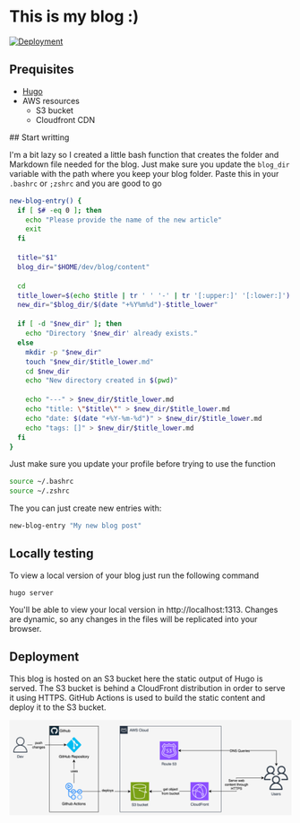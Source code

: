# This is my blog :)

[![Deployment](https://github.com/diegocarba99/blog/actions/workflows/main.yml/badge.svg)](https://github.com/diegocarba99/blog/actions/workflows/main.yml)

## Prequisites

- [Hugo](https://gohugo.io/installation/)
- AWS resources
	- S3 bucket
	- Cloudfront CDN

## Start writting

I'm a bit lazy so I created a little bash function that creates the folder and Markdown file needed for the blog. Just make sure
you update the `blog_dir` variable with the path where you keep your blog folder. Paste this in your `.bashrc` or `;zshrc` and you are good to go

```sh
new-blog-entry() {
  if [ $# -eq 0 ]; then
    echo "Please provide the name of the new article"
    exit
  fi

  title="$1"
  blog_dir="$HOME/dev/blog/content"

  cd
  title_lower=$(echo $title | tr ' ' '-' | tr '[:upper:]' '[:lower:]')
  new_dir="$blog_dir/$(date "+%Y%m%d")-$title_lower"

  if [ -d "$new_dir" ]; then
    echo "Directory '$new_dir' already exists."
  else
    mkdir -p "$new_dir"
    touch "$new_dir/$title_lower.md"
    cd $new_dir
    echo "New directory created in $(pwd)"

	echo "---" > $new_dir/$title_lower.md
	echo "title: \"$title\"" > $new_dir/$title_lower.md
	echo "date: $(date "+%Y-%m-%d")" > $new_dir/$title_lower.md
	echo "tags: []" > $new_dir/$title_lower.md
  fi
}
```

Just make sure you update your profile before trying to use the function

```sh
source ~/.bashrc
source ~/.zshrc
```

The you can just create new entries with:

```sh
new-blog-entry "My new blog post"
```


## Locally testing

To view a local version of your blog just run the following command

```
hugo server
```

You'll be able to view your local version in http://localhost:1313. 
Changes are dynamic, so any changes in the files will be replicated into 
your browser.

## Deployment

This blog is hosted on an S3 bucket here the static output of Hugo is served. 
The S3 bucket is behind a CloudFront distribution in order to serve it using HTTPS.
GitHub Actions is used to build the static content and deploy it to the S3 bucket.

![blog-arch](assets/img/blog-arch.png)